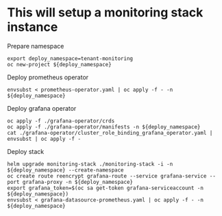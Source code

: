 # This will setup a monitoring stack instance

Prepare namespace

```shell
export deploy_namespace=tenant-monitoring
oc new-project ${deploy_namespace}
```

Deploy prometheus operator

```shell
envsubst < prometheus-operator.yaml | oc apply -f - -n ${deploy_namespace}
```

Deploy grafana operator

```shell
oc apply -f ./grafana-operator/crds
oc apply -f ./grafana-operator/manifests -n ${deploy_namespace}
cat ./grafana-operator/cluster_role_binding_grafana_operator.yaml | envsubst | oc apply -f -
```

Deploy stack

```shell
helm upgrade monitoring-stack ./monitoring-stack -i -n ${deploy_namespace} --create-namespace
oc create route reencrypt grafana-route --service grafana-service --port grafana-proxy -n ${deploy_namespace}
export grafana_token=$(oc sa get-token grafana-serviceaccount -n ${deploy_namespace})
envsubst < grafana-datasource-prometheus.yaml | oc apply -f - -n ${deploy_namespace}
```
